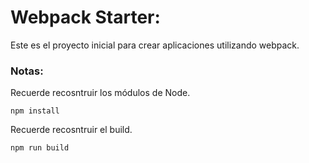 # Webpack Starter:

Este es el proyecto inicial para crear aplicaciones utilizando webpack.

### Notas:

Recuerde recosntruir los módulos de Node.

```
npm install
```

Recuerde recosntruir el build.

```
npm run build
```
